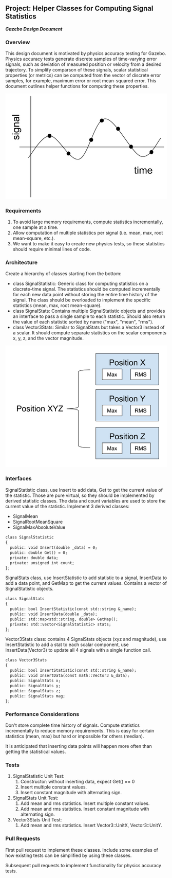 ## Project: Helper Classes for Computing Signal Statistics
***Gazebo Design Document***

### Overview

This design document is motivated by physics accuracy testing for Gazebo.
Physics accuracy tests generate discrete samples of time-varying error signals,
such as deviation of measured position or velocity from a desired trajectory.
To simplify comparson of these signals,
scalar statistical properties (or metrics) can be computed
from the vector of discrete error samples,
for example, maximum error or root mean-squared error.
This document outlines helper functions for computing these properties.

![Discrete samples of time-varying signal](discrete_signal.png)

### Requirements

1. To avoid large memory requirements, compute statistics incrementally,
one sample at a time.
1. Allow computation of multiple statistics per signal
(i.e. mean, max, root mean-square, etc.).
1. We want to make it easy to create new physics tests,
so these statistics should require minimal lines of code.

### Architecture
Create a hierarchy of classes starting from the bottom:

* class SignalStatistic: Generic class for computing statistics on a discrete-time signal.
The statistics should be computed incrementally for each new data point without
storing the entire time history of the signal.
The class should be overloaded to implement the specific statistics (mean, max, root mean-square).
* class SignalStats: Contains multiple SignalStatistic objects and provides an
interface to pass a single sample to each statistic.
Should also return the value of each statistic sorted by name ("max", "mean", "rms").
* class Vector3Stats: Similar to SignalStats but takes a Vector3 instead of a scalar.
It should compute separate statistics on the scalar components x, y, z,
and the vector magnitude.

![Signal statistics hierarchy](signal_stats_hierarchy.png)

### Interfaces
SignalStatistic class, use Insert to add data, Get to get the current value of the statistic.
Those are pure virtual, so they should be implemented by derived statistic classes.
The data and count variables are used to store the current value of the statistic.
Implement 3 derived classes:
* SignalMean
* SignalRootMeanSquare
* SignalMaxAbsoluteValue
~~~
class SignalStatistic
{
  public: void Insert(double _data) = 0;
  public: double Get() = 0;
  private: double data;
  private: unsigned int count;
};
~~~

SignalStats class, use InsertStatistic to add statistic to a signal,
InsertData to add a data point, and GetMap to get the current values.
Contains a vector of SignalStatistic objects.
~~~
class SignalStats
{
  public: bool InsertStatistic(const std::string &_name);
  public: void InsertData(double _data);
  public: std::map<std::string, double> GetMap();
  private: std::vector<SignalStatistic> stats;
};
~~~

Vector3Stats class: contains 4 SignalStats objects (xyz and magnitude),
use InsertStatistic to add a stat to each scalar component,
use InsertData(Vector3) to update all 4 signals with a single function call.
~~~
class Vector3Stats
{
  public: bool InsertStatistic(const std::string &_name);
  public: void InsertData(const math::Vector3 &_data);
  public: SignalStats x;
  public: SignalStats y;
  public: SignalStats z;
  public: SignalStats mag;
};
~~~

### Performance Considerations
Don't store complete time history of signals.
Compute statistics incrementally to reduce memory requirements.
This is easy for certain statistics (mean, max)
but hard or impossible for others (median).

It is anticipated that inserting data points will happen more often
than getting the statistical values.

### Tests

1. SignalStatistic Unit Test:
    1. Constructor: without inserting data, expect Get() == 0
    1. Insert multiple constant values.
    1. Insert constant magnitude with alternating sign.
1. SignalStats Unit Test:
    1. Add mean and rms statistics. Insert multiple constant values.
    1. Add mean and rms statistics. Insert constant magnitude with alternating sign.
1. Vector3Stats Unit Test:
    1. Add mean and rms statistics. Insert Vector3::UnitX, Vector3::UnitY.

### Pull Requests
First pull request to implement these classes.
Include some examples of how existing tests can be simplified by using
these classes.

Subsequent pull requests to implement functionality for physics accuracy tests.

